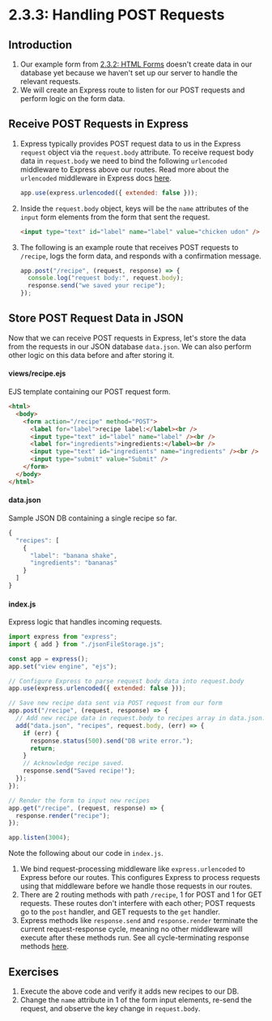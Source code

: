 # 2.3.3: Handling POST Requests

## Introduction

1. Our example form from [2.3.2: HTML Forms](2.3.2-html-forms.md) doesn't create data in our database yet because we haven't set up our server to handle the relevant requests.
2. We will create an Express route to listen for our POST requests and perform logic on the form data.

## Receive POST Requests in Express

1. Express typically provides POST request data to us in the Express `request` object via the `request.body` attribute. To receive request body data in `request.body` we need to bind the following `urlencoded` middleware to Express above our routes. Read more about the `urlencoded` middleware in Express docs [here](https://expressjs.com/en/api.html#express.urlencoded).

   ```javascript
   app.use(express.urlencoded({ extended: false }));
   ```

2. Inside the `request.body` object, keys will be the `name` attributes of the `input` form elements from the form that sent the request.

   ```html
   <input type="text" id="label" name="label" value="chicken udon" />
   ```

3. The following is an example route that receives POST requests to `/recipe`, logs the form data, and responds with a confirmation message.

   ```javascript
   app.post("/recipe", (request, response) => {
     console.log("request body:", request.body);
     response.send("we saved your recipe");
   });
   ```

## Store POST Request Data in JSON

Now that we can receive POST requests in Express, let's store the data from the requests in our JSON database `data.json`. We can also perform other logic on this data before and after storing it.

#### views/recipe.ejs

EJS template containing our POST request form.

```html
<html>
  <body>
    <form action="/recipe" method="POST">
      <label for="label">recipe label:</label><br />
      <input type="text" id="label" name="label" /><br />
      <label for="ingredients">ingredients:</label><br />
      <input type="text" id="ingredients" name="ingredients" /><br />
      <input type="submit" value="Submit" />
    </form>
  </body>
</html>
```

#### data.json

Sample JSON DB containing a single recipe so far.

```javascript
{
  "recipes": [
    {
      "label": "banana shake",
      "ingredients": "bananas"
    }
  ]
}
```

#### index.js

Express logic that handles incoming requests.

```javascript
import express from "express";
import { add } from "./jsonFileStorage.js";

const app = express();
app.set("view engine", "ejs");

// Configure Express to parse request body data into request.body
app.use(express.urlencoded({ extended: false }));

// Save new recipe data sent via POST request from our form
app.post("/recipe", (request, response) => {
  // Add new recipe data in request.body to recipes array in data.json.
  add("data.json", "recipes", request.body, (err) => {
    if (err) {
      response.status(500).send("DB write error.");
      return;
    }
    // Acknowledge recipe saved.
    response.send("Saved recipe!");
  });
});

// Render the form to input new recipes
app.get("/recipe", (request, response) => {
  response.render("recipe");
});

app.listen(3004);
```

Note the following about our code in `index.js`.

1. We bind request-processing middleware like `express.urlencoded` to Express before our routes. This configures Express to process requests using that middleware before we handle those requests in our routes.
2. There are 2 routing methods with path `/recipe`, 1 for POST and 1 for GET requests. These routes don't interfere with each other; POST requests go to the `post` handler, and GET requests to the `get` handler.
3. Express methods like `response.send` and `response.render` terminate the current request-response cycle, meaning no other middleware will execute after these methods run. See all cycle-terminating response methods [here](https://expressjs.com/en/guide/routing.html#response-methods).

## Exercises

1. Execute the above code and verify it adds new recipes to our DB.
2. Change the `name` attribute in 1 of the form input elements, re-send the request, and observe the key change in `request.body`.

